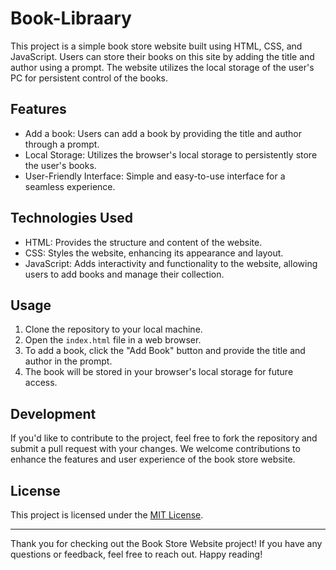 # Book-Libraary 

This project is a simple book store website built using HTML, CSS, and JavaScript. Users can store their books on this site by adding the title and author using a prompt. The website utilizes the local storage of the user's PC for persistent control of the books.

## Features

- Add a book: Users can add a book by providing the title and author through a prompt.
- Local Storage: Utilizes the browser's local storage to persistently store the user's books.
- User-Friendly Interface: Simple and easy-to-use interface for a seamless experience.

## Technologies Used

- HTML: Provides the structure and content of the website.
- CSS: Styles the website, enhancing its appearance and layout.
- JavaScript: Adds interactivity and functionality to the website, allowing users to add books and manage their collection.

## Usage

1. Clone the repository to your local machine.
2. Open the `index.html` file in a web browser.
3. To add a book, click the "Add Book" button and provide the title and author in the prompt.
4. The book will be stored in your browser's local storage for future access.

## Development

If you'd like to contribute to the project, feel free to fork the repository and submit a pull request with your changes. We welcome contributions to enhance the features and user experience of the book store website.

## License

This project is licensed under the [MIT License](LICENSE).

---

Thank you for checking out the Book Store Website project! If you have any questions or feedback, feel free to reach out. Happy reading!
